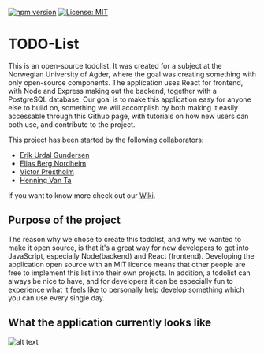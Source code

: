 [![npm version](https://badge.fury.io/js/react.svg)](https://badge.fury.io/js/react)
[![License: MIT](https://img.shields.io/badge/License-MIT-yellow.svg)](https://opensource.org/licenses/MIT)

# TODO-List

This is an open-source todolist. It was created for a subject at the Norwegian University of Agder, where the goal was creating something with only open-source components. The application uses React for frontend, with Node and Express making out the backend, together with a PostgreSQL database. Our goal is to make this application easy for anyone else to build on, something we will accomplish by both making it easily accessable through this Github page, with tutorials on how new users can both use, and contribute to the project.

This project has been started by the following collaborators:

- [Erik Urdal Gundersen](https://github.com/Erikug)   
- [Elias Berg Nordheim](https://github.com/EliasBN)   
- [Victor Prestholm](https://github.com/Prestholm)  
- [Henning Van Ta](https://github.com/Henningermaskin)  

If you want to know more check out our [Wiki](https://github.com/EliasBN/todo/wiki).

## Purpose of the project
The reason why we chose to create this todolist, and why we wanted to make it open source, is that it's a great way for new developers to get into JavaScript, especially Node(backend) and React (frontend). Developing the application open source with an MIT licence means that other people are free to implement this list into their own projects. In addition, a todolist can always be nice to have, and for developers it can be especially fun to experience what it feels like to personally help develop something which you can use every single day.  

## What the application currently looks like

![alt text](https://camo.githubusercontent.com/666750d9c1f2c933c9d8749ffb859ff4c7b04aa0/68747470733a2f2f692e6779617a6f2e636f6d2f64366664623664306133663835343435643466656335363265326233616365392e706e67)

